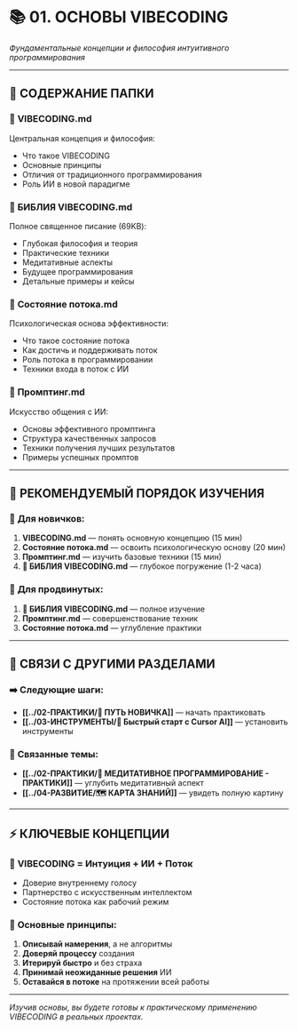 # 📚 01. ОСНОВЫ VIBECODING

*Фундаментальные концепции и философия интуитивного программирования*

---

## 📖 СОДЕРЖАНИЕ ПАПКИ

### 🎯 **VIBECODING.md**
Центральная концепция и философия:
- Что такое VIBECODING
- Основные принципы
- Отличия от традиционного программирования
- Роль ИИ в новой парадигме

### 📖 **БИБЛИЯ VIBECODING.md**
Полное священное писание (69KB):
- Глубокая философия и теория
- Практические техники
- Медитативные аспекты
- Будущее программирования
- Детальные примеры и кейсы

### 🧠 **Состояние потока.md**
Психологическая основа эффективности:
- Что такое состояние потока
- Как достичь и поддерживать поток
- Роль потока в программировании
- Техники входа в поток с ИИ

### 💬 **Промптинг.md**
Искусство общения с ИИ:
- Основы эффективного промптинга
- Структура качественных запросов
- Техники получения лучших результатов
- Примеры успешных промптов

---

## 🎯 РЕКОМЕНДУЕМЫЙ ПОРЯДОК ИЗУЧЕНИЯ

### 🌱 **Для новичков:**
1. **VIBECODING.md** — понять основную концепцию (15 мин)
2. **Состояние потока.md** — освоить психологическую основу (20 мин)
3. **Промптинг.md** — изучить базовые техники (15 мин)
4. **📖 БИБЛИЯ VIBECODING.md** — глубокое погружение (1-2 часа)

### 🎯 **Для продвинутых:**
1. **📖 БИБЛИЯ VIBECODING.md** — полное изучение
2. **Промптинг.md** — совершенствование техник
3. **Состояние потока.md** — углубление практики

---

## 🔗 СВЯЗИ С ДРУГИМИ РАЗДЕЛАМИ

### ➡️ **Следующие шаги:**
- **[[../02-ПРАКТИКИ/🌱 ПУТЬ НОВИЧКА]]** — начать практиковать
- **[[../03-ИНСТРУМЕНТЫ/🚀 Быстрый старт с Cursor AI]]** — установить инструменты

### 🔄 **Связанные темы:**
- **[[../02-ПРАКТИКИ/🧘 МЕДИТАТИВНОЕ ПРОГРАММИРОВАНИЕ - ПРАКТИКИ]]** — углубить медитативный аспект
- **[[../04-РАЗВИТИЕ/🗺️ КАРТА ЗНАНИЙ]]** — увидеть полную картину

---

## ⚡ КЛЮЧЕВЫЕ КОНЦЕПЦИИ

### 🧠 **VIBECODING = Интуиция + ИИ + Поток**
- Доверие внутреннему голосу
- Партнерство с искусственным интеллектом
- Состояние потока как рабочий режим

### 🎯 **Основные принципы:**
1. **Описывай намерения**, а не алгоритмы
2. **Доверяй процессу** создания
3. **Итерируй быстро** и без страха
4. **Принимай неожиданные решения** ИИ
5. **Оставайся в потоке** на протяжении всей работы

---

*Изучив основы, вы будете готовы к практическому применению VIBECODING в реальных проектах.* 